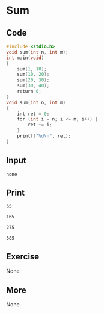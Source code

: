 # Sum

## Code

```C
#include <stdio.h>
void sum(int n, int m);
int main(void)
{
    sum(1, 10);
    sum(10, 20);
    sum(20, 30);
    sum(30, 40);
    return 0;
}
void sum(int n, int m)
{
    int ret = 0;
    for (int i = n; i <= m; i++) {
        ret += i;
    }
    printf("%d\n", ret);
}
```

## Input

`none`

## Print

`55`

`165`

`275`

`385`

## Exercise

None

## More

None
